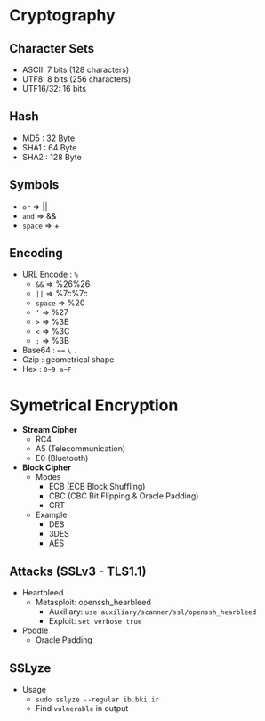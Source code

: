 # Cryptography

## Character Sets
- ASCII: 7 bits (128 characters)
- UTF8: 8 bits (256 characters)
- UTF16/32: 16 bits 

## Hash
- MD5 : 32 Byte
- SHA1 : 64 Byte
- SHA2 : 128 Byte

## Symbols
- ```or```     =>    ||
- ```and```    =>    &&
- ```space```  =>    +

## Encoding
- URL Encode : ```%```
  - ```&&```    =>    %26%26
  - ```||```    =>    %7c%7c
  - ```space``` =>    %20
  - ```‘```     =>    %27
  - ```>```     =>    %3E
  - ```<```     =>    %3C
  - ```;```     =>    %3B
- Base64 : ```==``` ```\``` ```.```
- Gzip : geometrical shape
- Hex : ```0~9 a~F```

# Symetrical Encryption
- **Stream Cipher**
  - RC4
  - A5 (Telecommunication)
  - E0 (Bluetooth)
- **Block Cipher**
  - Modes
    - ECB (ECB Block Shuffling)
    - CBC (CBC Bit Flipping & Oracle Padding)
    - CRT
  - Example
    - DES
    - 3DES
    - AES 


## Attacks (SSLv3 - TLS1.1)
- Heartbleed 
  - Metasploit: openssh_hearbleed
    - Auxiliary: ```use auxiliary/scanner/ssl/openssh_hearbleed```
    - Exploit: ```set verbose true```
- Poodle
  - Oracle Padding

## SSLyze
- Usage
  - ```sudo sslyze --regular ib.bki.ir```
  - Find ```vulnerable``` in output
